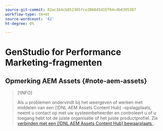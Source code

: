 ```yaml
---
source-git-commit: 82ac164cb852305fce206845d15f04c4b4395387
workflow-type: tm+mt
source-wordcount: '42'
ht-degree: 0%

---
```

# GenStudio for Performance Marketing-fragmenten

## Opmerking AEM Assets {#note-aem-assets}

>[!INFO]
>
>Als u problemen ondervindt bij het weergeven of werken met middelen van een [!DNL AEM Assets Content Hub] -opslagplaats, neemt u contact op met uw systeembeheerder en controleert u of u toegang hebt tot de juiste organisatie of het juiste productprofiel. Zie [ verbinden met een  [!DNL AEM Assets Content Hub]  bewaarplaats ](/help/user-guide/content/connect-aem-repo.md).
